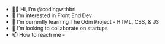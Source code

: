 - 👋🏾 Hi, I’m @codingwithbri 
- 👀 I’m interested in Front End Dev
- 🌱 I’m currently learning The Odin Project - HTML, CSS, & JS
- 💞️ I’m looking to collaborate on startups
- 📫 How to reach me - 

<!---
codingwithbri/codingwithbri is a ✨ special ✨ repository because its `README.md` (this file) appears on your GitHub profile.
You can click the Preview link to take a look at your changes.
--->
